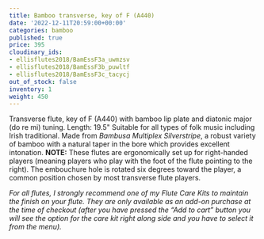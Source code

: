 ```yaml
---
title: Bamboo transverse, key of F (A440)
date: '2022-12-11T20:59:00+00:00'
categories: bamboo
published: true
price: 395
cloudinary_ids:
- ellisflutes2018/BamEssF3a_uwmzsv
- ellisflutes2018/BamEssF3b_puwltf
- ellisflutes2018/BamEssF3c_tacycj
out_of_stock: false
inventory: 1
weight: 450
---
```


Transverse flute, key of F  (A440) with bamboo lip plate and diatonic major (do re mi) tuning.  Length: 19.5"   Suitable for all types of folk music including Irish traditional.  Made from *Bambusa Multiplex Silverstripe*, a robust variety of bamboo with a natural taper in the bore which provides excellent intonation.  **NOTE:** These flutes are ergonomically set up for right-handed players (meaning players who play with the foot of the flute pointing to the right).  The embouchure hole is rotated six degrees toward the player, a common position chosen by most transverse flute players.  

*For all flutes, I strongly recommend one of my Flute Care Kits to maintain the finish on your flute. They are only available as an add-on purchase at the time of checkout (after you have pressed the “Add to cart” button you will see the option for the care kit right along side and you have to select it from the menu).*